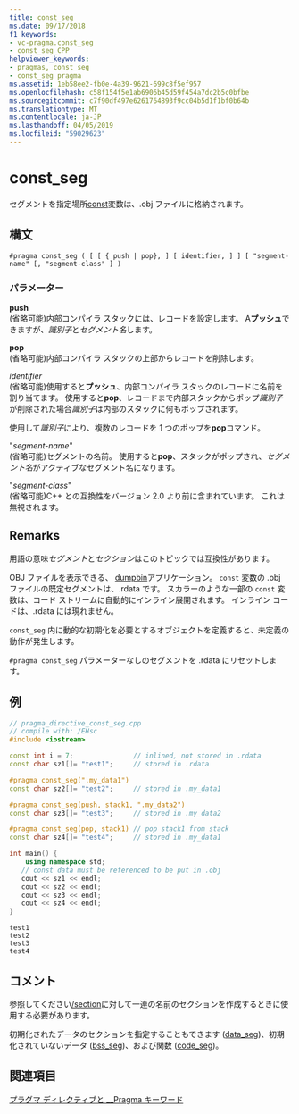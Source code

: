 ```yaml
---
title: const_seg
ms.date: 09/17/2018
f1_keywords:
- vc-pragma.const_seg
- const_seg_CPP
helpviewer_keywords:
- pragmas, const_seg
- const_seg pragma
ms.assetid: 1eb58ee2-fb0e-4a39-9621-699c8f5ef957
ms.openlocfilehash: c58f154f5e1ab6906b45d59f454a7dc2b5c0bfbe
ms.sourcegitcommit: c7f90df497e6261764893f9cc04b5d1f1bf0b64b
ms.translationtype: MT
ms.contentlocale: ja-JP
ms.lasthandoff: 04/05/2019
ms.locfileid: "59029623"
---
```

# <a name="constseg"></a>const_seg
セグメントを指定場所[const](../cpp/const-cpp.md)変数は、.obj ファイルに格納されます。

## <a name="syntax"></a>構文

```
#pragma const_seg ( [ [ { push | pop}, ] [ identifier, ] ] [ "segment-name" [, "segment-class" ] )
```

### <a name="parameters"></a>パラメーター

**push**<br/>
(省略可能)内部コンパイラ スタックには、レコードを設定します。 A**プッシュ**できますが、*識別子*と*セグメント名*します。

**pop**<br/>
(省略可能)内部コンパイラ スタックの上部からレコードを削除します。

*identifier*<br/>
(省略可能)使用すると**プッシュ**、内部コンパイラ スタックのレコードに名前を割り当てます。 使用すると**pop**、レコードまで内部スタックからポップ*識別子*が削除された場合*識別子*は内部のスタックに何もポップされます。

使用して*識別子*により、複数のレコードを 1 つのポップを**pop**コマンド。

"*segment-name*"<br/>
(省略可能)セグメントの名前。 使用すると**pop**、スタックがポップされ、*セグメント名*がアクティブなセグメント名になります。

"*segment-class*"<br/>
(省略可能)C++ との互換性をバージョン 2.0 より前に含まれています。 これは無視されます。

## <a name="remarks"></a>Remarks

用語の意味*セグメント*と*セクション*はこのトピックでは互換性があります。

OBJ ファイルを表示できる、 [dumpbin](../build/reference/dumpbin-command-line.md)アプリケーション。 `const` 変数の .obj ファイルの既定セグメントは、.rdata です。 スカラーのような一部の `const` 変数は、コード ストリームに自動的にインライン展開されます。 インライン コードは、.rdata には現れません。

`const_seg` 内に動的な初期化を必要とするオブジェクトを定義すると、未定義の動作が発生します。

`#pragma const_seg` パラメーターなしのセグメントを .rdata にリセットします。

## <a name="example"></a>例

```cpp
// pragma_directive_const_seg.cpp
// compile with: /EHsc
#include <iostream>

const int i = 7;               // inlined, not stored in .rdata
const char sz1[]= "test1";     // stored in .rdata

#pragma const_seg(".my_data1")
const char sz2[]= "test2";     // stored in .my_data1

#pragma const_seg(push, stack1, ".my_data2")
const char sz3[]= "test3";     // stored in .my_data2

#pragma const_seg(pop, stack1) // pop stack1 from stack
const char sz4[]= "test4";     // stored in .my_data1

int main() {
    using namespace std;
   // const data must be referenced to be put in .obj
   cout << sz1 << endl;
   cout << sz2 << endl;
   cout << sz3 << endl;
   cout << sz4 << endl;
}
```

```Output
test1
test2
test3
test4
```

## <a name="comments"></a>コメント

参照してください[/section](../build/reference/section-specify-section-attributes.md)に対して一連の名前のセクションを作成するときに使用する必要があります。

初期化されたデータのセクションを指定することもできます ([data_seg](../preprocessor/data-seg.md))、初期化されていないデータ ([bss_seg](../preprocessor/bss-seg.md))、および関数 ([code_seg](../preprocessor/code-seg.md))。

## <a name="see-also"></a>関連項目

[プラグマ ディレクティブと __Pragma キーワード](../preprocessor/pragma-directives-and-the-pragma-keyword.md)